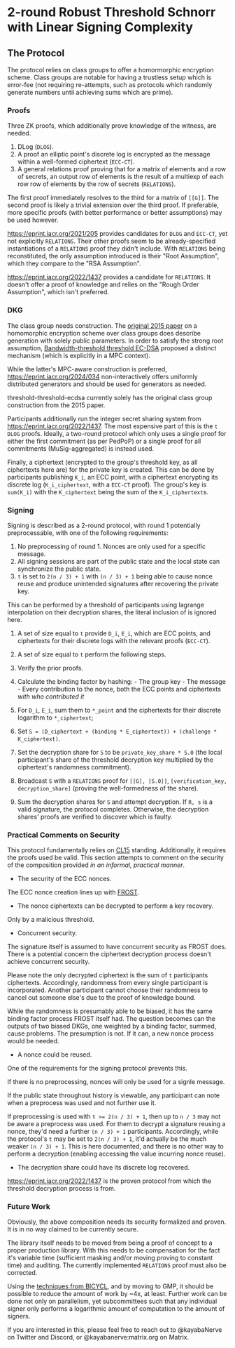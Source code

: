# 2-round Robust Threshold Schnorr with Linear Signing Complexity

## The Protocol

The protocol relies on class groups to offer a homormorphic encryption scheme.
Class groups are notable for having a trustless setup which is error-fee (not
requiring re-attempts, such as protocols which randomly generate numbers until
achieving sums which are prime).

### Proofs

Three ZK proofs, which additionally prove knowledge of the witness, are needed.

1) DLog (`DLOG`).
2) A proof an elliptic point's discrete log is encrypted as the message within a
   well-formed ciphertext (`ECC-CT`).
3) A general relations proof proving that for a matrix of elements and a row of
   secrets, an output row of elements is the result of a multiexp of each row
   row of elements by the row of secrets (`RELATIONS`).

The first proof immediately resolves to the third for a matrix of `[[G]]`. The
second proof is likely a trivial extension over the third proof. If preferable,
more specific proofs (with better performance or better assumptions) may be used
however.

https://eprint.iacr.org/2021/205 provides candidates for `DLOG` and `ECC-CT`,
yet not explicitly `RELATIONS`. Their other proofs seem to be already-specified
instantiations of a `RELATIONS` proof they didn't include. With `RELATIONS`
being reconstituted, the only assumption introduced is their "Root Assumption",
which they compare to the "RSA Assumption".

https://eprint.iacr.org/2022/1437 provides a candidate for `RELATIONS`. It
doesn't offer a proof of knowledge and relies on the "Rough Order Assumption",
which isn't preferred.

### DKG

The class group needs construction. The
[original 2015 paper](https://eprint.iacr.org/2015/047) on a homomorphic
encryption scheme over class groups does describe generation with solely public
parameters. In order to satisfy the strong root assumption,
[Bandwidth-threshold threshold EC-DSA](https://eprint.iacr.org/2020/084)
proposed a distinct mechanism (which is explicitly in a MPC context).

While the latter's MPC-aware construction is preferred,
https://eprint.iacr.org/2024/034 non-interactively offers uniformly distributed
generators and should be used for generators as needed.

threshold-threshold-ecdsa currently solely has the original class group
construction from the 2015 paper.

Participants additionally run the integer secret sharing system from
https://eprint.iacr.org/2022/1437. The most expensive part of this is the `t`
`DLOG` proofs. Ideally, a two-round protocol which only uses a single proof for
either the first commitment (as per PedPoP) or a single proof for all
commitments (MuSig-aggregated) is instead used.

Finally, a ciphertext (encrypted to the group's threshold key, as all
ciphertexts here are) for the private key is created. This can be done by
participants publishing `K_i`, an ECC point, with a ciphertext encrypting its
discrete log (`K_i_ciphertext`, with a `ECC-CT` proof). The group's key is
`sum(K_i)` with the `K_ciphertext` being the sum of the `K_i_ciphertext`s.

### Signing

Signing is described as a 2-round protocol, with round 1 potentially
preprocessable, with one of the following requirements:

1) No preprocessing of round 1. Nonces are only used for a specific message.
2) All signing sessions are part of the public state and the local state can
   synchronize the public state.
3) `t` is set to `2(n / 3) + 1` with `(n / 3) + 1` being able to cause nonce
   reuse and produce unintended signatures after recovering the private key.

This can be performed by a threshold of participants using lagrange
interpolation on their decryption shares, the literal inclusion of is ignored
here.

1) A set of size equal to `t` provide `D_i`, `E_i`, which are ECC points, and
   ciphertexts for their discrete logs with the relevant proofs (`ECC-CT`).

2) A set of size equal to `t` perform the following steps.

  1) Verify the prior proofs.

  2) Calculate the binding factor by hashing:
    - The group key
    - The message
    - Every contribution to the nonce, both the ECC points and ciphertexts
      *with who contributed it*

  3) For `D_i`, `E_i`, sum them to `*_point` and the ciphertexts for their discrete
     logarithm to `*_ciphertext`;

  4) Set
     `S = (D_ciphertext + (binding * E_ciphertext)) + (challenge * K_ciphertext)`.

  5) Set the decryption share for `S` to be `private_key_share * S.0` (the local
     participant's share of the threshold decryption key multiplied by the
     ciphertext's randomness commitment).

  6) Broadcast `S` with a `RELATIONS` proof for `[[G], [S.0]]`,
     `[verification_key, decryption_share]` (proving the well-formedness of the
     share).

4) Sum the decryption shares for `S` and attempt decryption. If `R, s` is a
   valid signature, the protocol completes. Otherwise, the decryption shares'
   proofs are verified to discover which is faulty.

### Practical Comments on Security

This protocol fundamentally relies on [CL15](https://eprint.iacr.org/2015/047)
standing. Additionally, it requires the proofs used be valid. This section
attempts to comment on the security of the composition provided *in an informal,
practical manner*.

- The security of the ECC nonces.

The ECC nonce creation lines up with [FROST](https://eprint.iacr.org/2020/852).

- The nonce ciphertexts can be decrypted to perform a key recovery.

Only by a malicious threshold.

- Concurrent security.

The signature itself is assumed to have concurrent security as FROST does. There
is a potential concern the ciphertext decryption process doesn't achieve
concurrent security.

Please note the only decrypted ciphertext is the sum of `t` participants
ciphertexts. Accordingly, randomness from every single participant is
incorporated. Another participant cannot choose their randomness to cancel out
someone else's due to the proof of knowledge bound.

While the randomness is presumably able to be biased, it has the same binding
factor process FROST itself had.  The question becomes can the outputs of two
biased DKGs, one weighted by a binding factor, summed, cause problems. The
presumption is not. If it can, a new nonce process would be needed.

- A nonce could be reused.

One of the requirements for the signing protocol prevents this.

If there is no preprocessing, nonces will only be used for a signle message.

If the public state throughout history is viewable, any participant can note
when a preprocess was used and not further use it.

If preprocessing is used with `t >= 2(n / 3) + 1`, then up to `n / 3` may not be
aware a preprocess was used. For them to decrypt a signature reusing a nonce,
they'd need a further `(n / 3) + 1` participants. Accordingly, while the protocol's
`t` may be set to `2(n / 3) + 1`, it'd actually be the much weaker
`(n / 3) + 1`. This is here documented, and there is no other way to perform a
decryption (enabling accessing the value incurring nonce reuse).

- The decryption share could have its discrete log recovered.

https://eprint.iacr.org/2022/1437 is the proven protocol from which the
threshold decryption process is from.

### Future Work

Obviously, the above composition needs its security formalized and proven. It is
in no way claimed to be currently secure.

The library itself needs to be moved from being a proof of concept to a proper
production library. With this needs to be compensation for the fact it's
variable time (sufficient masking and/or moving proving to constant time) and
auditing. The currently implemented `RELATIONS` proof must also be corrected.

Using the [techniques from BICYCL](https://eprint.iacr.org/2022/1466), and by
moving to GMP, it should be possible to reduce the amount of work by ~4x, at
least. Further work can be done not only on parallelism, yet subcommittees such
that any individual signer only performs a logarithmic amount of computation to
the amount of signers.

If you are interested in this, please feel free to reach out to @kayabaNerve on
Twitter and Discord, or @kayabanerve:matrix.org on Matrix.
